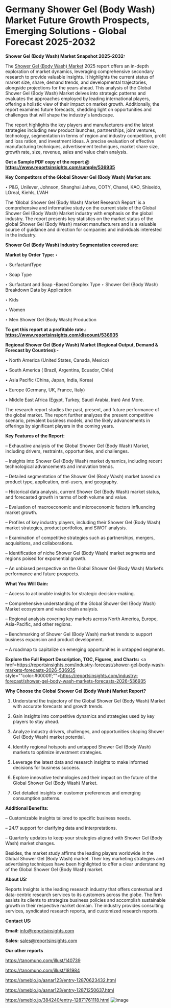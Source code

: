 # Germany Shower Gel (Body Wash) Market Future Growth Prospects, Emerging Solutions - Global Forecast 2025-2032

<strong>Shower Gel (Body Wash) Market Snapshot 2025-2032:</strong>

The <a href=https://www.reportsinsights.com/sample/536935>Shower Gel (Body Wash) Market</a> 2025 report offers an in-depth exploration of market dynamics, leveraging comprehensive secondary research to provide valuable insights. It highlights the current status of market size, share, demand trends, and developmental trajectories, alongside projections for the years ahead. This analysis of the Global Shower Gel (Body Wash) Market delves into strategic patterns and evaluates the approaches employed by leading international players, offering a holistic view of their impact on market growth. Additionally, the report examines future forecasts, shedding light on opportunities and challenges that will shape the industry's landscape.

The report highlights the key players and manufacturers and the latest strategies including new product launches, partnerships, joint ventures, technology, segmentation in terms of region and industry competition, profit and loss ration, and investment ideas. A precise evaluation of effective manufacturing techniques, advertisement techniques, market share size, growth rate, size, revenue, sales and value chain analysis.

<strong>Get a Sample PDF copy of the report @ <a href=https://www.reportsinsights.com/sample/536935 style=color:#0000ff;>https://www.reportsinsights.com/sample/536935</a></strong>

<strong>Key Competitors of the Global Shower Gel (Body Wash) Market are:</strong>

‣ P&G, Unilever, Johnson, Shanghai Jahwa, COTY, Chanel, KAO, Shiseido, LOreal, Kiehls, LVAH

The ‘Global Shower Gel (Body Wash) Market Research Report’ is a comprehensive and informative study on the current state of the Global Shower Gel (Body Wash) Market industry with emphasis on the global industry. The report presents key statistics on the market status of the global Shower Gel (Body Wash) market manufacturers and is a valuable source of guidance and direction for companies and individuals interested in the industry.

<strong>Shower Gel (Body Wash) Industry Segmentation covered are:</strong>

<strong>Market by Order Type: </strong>
‣ 

‣ SurfactantType

‣ Soap Type

‣ Surfactant and Soap -Based Complex Type
‣ Shower Gel (Body Wash) Breakdown Data by Application

‣ Kids

‣ Women

‣ Men
Shower Gel (Body Wash) Production

<strong>To get this report at a profitable rate.: <a href=https://www.reportsinsights.com/discount/536935 style=color:#0000ff;>https://www.reportsinsights.com/discount/536935</a></strong>

<strong>Regional Shower Gel (Body Wash) Market (Regional Output, Demand &amp; Forecast by Countries):-</strong>

• North America (United States, Canada, Mexico)

• South America ( Brazil, Argentina, Ecuador, Chile)

• Asia Pacific (China, Japan, India, Korea)

• Europe (Germany, UK, France, Italy)

• Middle East Africa (Egypt, Turkey, Saudi Arabia, Iran) And More.

The research report studies the past, present, and future performance of the global market. The report further analyzes the present competitive scenario, prevalent business models, and the likely advancements in offerings by significant players in the coming years.

<strong>Key Features of the Report:</strong>

– Exhaustive analysis of the Global Shower Gel (Body Wash) Market, including drivers, restraints, opportunities, and challenges.

– Insights into Shower Gel (Body Wash) market dynamics, including recent technological advancements and innovation trends.

– Detailed segmentation of the Shower Gel (Body Wash) market based on product type, application, end-users, and geography.

– Historical data analysis, current Shower Gel (Body Wash) market status, and forecasted growth in terms of both volume and value.

– Evaluation of macroeconomic and microeconomic factors influencing market growth.

– Profiles of key industry players, including their Shower Gel (Body Wash) market strategies, product portfolios, and SWOT analysis.

– Examination of competitive strategies such as partnerships, mergers, acquisitions, and collaborations.

– Identification of niche Shower Gel (Body Wash) market segments and regions poised for exponential growth.

– An unbiased perspective on the Global Shower Gel (Body Wash) Market’s performance and future prospects.

<strong>What You Will Gain:</strong>

– Access to actionable insights for strategic decision-making.

– Comprehensive understanding of the Global Shower Gel (Body Wash) Market ecosystem and value chain analysis.

– Regional analysis covering key markets across North America, Europe, Asia-Pacific, and other regions.

– Benchmarking of Shower Gel (Body Wash) market trends to support business expansion and product development.

– A roadmap to capitalize on emerging opportunities in untapped segments.

<strong>Explore the Full Report Description, TOC, Figures, and Charts:</strong>
<a href=https://reportsinsights.com/industry-forecast/shower-gel-body-wash-markets-forecasts-2026-536935 style=""color:#0000ff;"">https://reportsinsights.com/industry-forecast/shower-gel-body-wash-markets-forecasts-2026-536935</a>

<strong>Why Choose the Global Shower Gel (Body Wash) Market Report?</strong>

1. Understand the trajectory of the Global Shower Gel (Body Wash) Market with accurate forecasts and growth trends.

2. Gain insights into competitive dynamics and strategies used by key players to stay ahead.

3. Analyze industry drivers, challenges, and opportunities shaping Shower Gel (Body Wash) market potential.

4. Identify regional hotspots and untapped Shower Gel (Body Wash) markets to optimize investment strategies.

5. Leverage the latest data and research insights to make informed decisions for business success.

6. Explore innovative technologies and their impact on the future of the Global Shower Gel (Body Wash) Market.

7. Get detailed insights on customer preferences and emerging consumption patterns.

<strong>Additional Benefits:</strong>

– Customizable insights tailored to specific business needs.

– 24/7 support for clarifying data and interpretations.

– Quarterly updates to keep your strategies aligned with Shower Gel (Body Wash) market changes.

Besides, the market study affirms the leading players worldwide in the Global Shower Gel (Body Wash) market. Their key marketing strategies and advertising techniques have been highlighted to offer a clear understanding of the Global Shower Gel (Body Wash) market.

<strong><strong>About US</strong>:</strong>

Reports Insights is the leading research industry that offers contextual and data-centric research services to its customers across the globe. The firm assists its clients to strategize business policies and accomplish sustainable growth in their respective market domain. The industry provides consulting services, syndicated research reports, and customized research reports.

<strong>Contact US:</strong>

<p class=><b>Email:</b> <a href=mailto:info@reportsinsights.com>info@reportsinsights.com</a></p>
<p class=><b>Sales:</b> <a href=mailto:sales@reportsinsights.com>sales@reportsinsights.com</a></p>

<strong>Our other reports</strong>

<a href=https://tanomuno.com/illust/140739>https://tanomuno.com/illust/140739</a>

<a href=https://tanomuno.com/illust/181984>https://tanomuno.com/illust/181984</a>

<a href=https://ameblo.jp/aanar123/entry-12870623432.html>https://ameblo.jp/aanar123/entry-12870623432.html</a>

<a href=https://ameblo.jp/aanar123/entry-12871250637.html>https://ameblo.jp/aanar123/entry-12871250637.html</a>

<a href=https://ameblo.jp/384240/entry-12871761118.html>https://ameblo.jp/384240/entry-12871761118.html</a>
![image](https://github.com/user-attachments/assets/c3bba9b2-6801-4e3e-9ba6-eebc5339e688)
